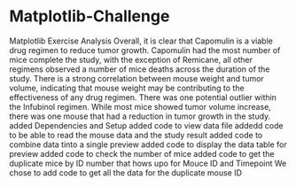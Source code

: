 # Matplotlib-Challenge
Matplotlib Exercise
Analysis
Overall, it is clear that Capomulin is a viable drug regimen to reduce tumor growth.
Capomulin had the most number of mice complete the study, with the exception of Remicane, all other regimens observed a number of mice deaths across the duration of the study.
There is a strong correlation between mouse weight and tumor volume, indicating that mouse weight may be contributing to the effectiveness of any drug regimen.
There was one potential outlier within the Infubinol regimen. While most mice showed tumor volume increase, there was one mouse that had a reduction in tumor growth in the study.
added Dependencies and Setup
added code to view data file
addedd code to be able to read the mouse data and the study result 
added code to combine data tinto a single preview
added code to display the data table for preview
added code to check the number of mice
added code to get the duplicate mice by ID number that hows upo for Mouce ID and Timepoint
We chose to add code to get all the data for the duplicate mouse ID

